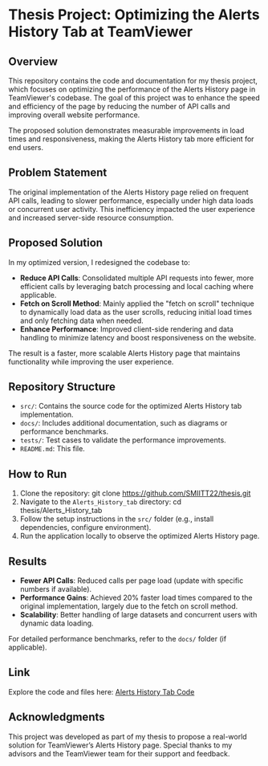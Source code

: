 # Thesis Project: Optimizing the Alerts History Tab at TeamViewer

## Overview
This repository contains the code and documentation for my thesis project, which focuses on optimizing the performance of the Alerts History page in TeamViewer's codebase. The goal of this project was to enhance the speed and efficiency of the page by reducing the number of API calls and improving overall website performance.

The proposed solution demonstrates measurable improvements in load times and responsiveness, making the Alerts History tab more efficient for end users.

## Problem Statement
The original implementation of the Alerts History page relied on frequent API calls, leading to slower performance, especially under high data loads or concurrent user activity. This inefficiency impacted the user experience and increased server-side resource consumption.

## Proposed Solution
In my optimized version, I redesigned the codebase to:

- **Reduce API Calls**: Consolidated multiple API requests into fewer, more efficient calls by leveraging batch processing and local caching where applicable.
- **Fetch on Scroll Method**: Mainly applied the "fetch on scroll" technique to dynamically load data as the user scrolls, reducing initial load times and only fetching data when needed.
- **Enhance Performance**: Improved client-side rendering and data handling to minimize latency and boost responsiveness on the website.

The result is a faster, more scalable Alerts History page that maintains functionality while improving the user experience.

## Repository Structure
- `src/`: Contains the source code for the optimized Alerts History tab implementation.
- `docs/`: Includes additional documentation, such as diagrams or performance benchmarks.
- `tests/`: Test cases to validate the performance improvements.
- `README.md`: This file.

## How to Run
1. Clone the repository: git clone https://github.com/SMIITT22/thesis.git
2. Navigate to the `Alerts_History_tab` directory: cd thesis/Alerts_History_tab
3. Follow the setup instructions in the `src/` folder (e.g., install dependencies, configure environment).
4. Run the application locally to observe the optimized Alerts History page.

## Results
- **Fewer API Calls**: Reduced calls per page load (update with specific numbers if available).
- **Performance Gains**: Achieved 20% faster load times compared to the original implementation, largely due to the fetch on scroll method.
- **Scalability**: Better handling of large datasets and concurrent users with dynamic data loading.

For detailed performance benchmarks, refer to the `docs/` folder (if applicable).

## Link
Explore the code and files here: [Alerts History Tab Code](https://github.com/SMIITT22/thesis/tree/main/Alerts_History_tab)

## Acknowledgments
This project was developed as part of my thesis to propose a real-world solution for TeamViewer’s Alerts History page. Special thanks to my advisors and the TeamViewer team for their support and feedback.

